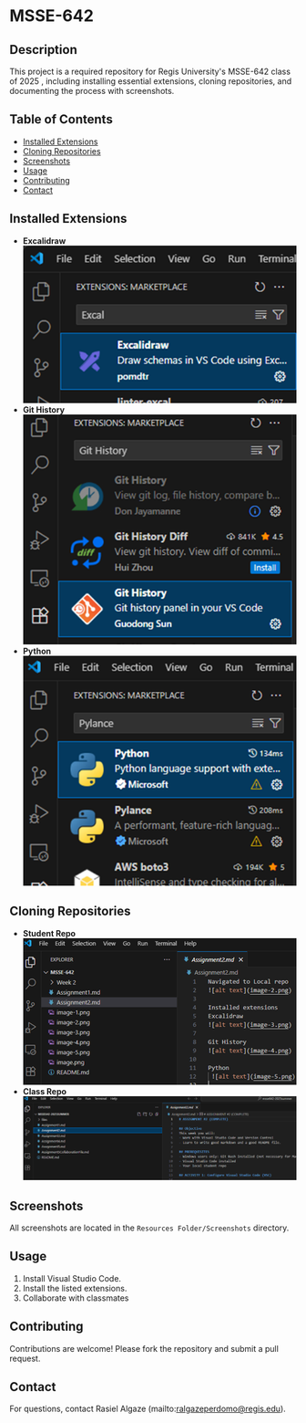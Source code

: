 # MSSE-642
## Description
This project is a required repository for Regis University's MSSE-642 class of 2025 , including installing essential extensions, cloning repositories, and documenting the process with screenshots.

## Table of Contents
- [Installed Extensions](#installed-extensions)
- [Cloning Repositories](#cloning-repositories)
- [Screenshots](#screenshots)
- [Usage](#usage)
- [Contributing](#contributing)
- [Contact](#contact)

## Installed Extensions
- **Excalidraw**  
  ![Excalidraw](./Resources%20Folder/Screenshots/image-1.png)
- **Git History**  
  ![Git History](./Resources%20Folder/Screenshots/image-2.png)
- **Python**  
  ![Python](./Resources%20Folder/Screenshots/image-3.png)

## Cloning Repositories
- **Student Repo**  
  ![Student Repo](./Resources%20Folder/Screenshots/image-4.png)
- **Class Repo**  
  ![Class Repo](./Resources%20Folder/Screenshots/image-5.png)

## Screenshots
All screenshots are located in the `Resources Folder/Screenshots` directory.

## Usage
1. Install Visual Studio Code.
2. Install the listed extensions.
3. Collaborate with classmates

## Contributing
Contributions are welcome! Please fork the repository and submit a pull request.

## Contact
For questions, contact Rasiel Algaze (mailto:ralgazeperdomo@regis.edu).